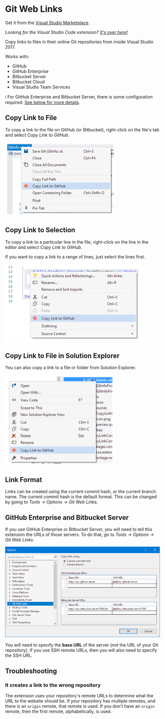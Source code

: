 ﻿# Git Web Links

Get it from the [Visual Studio Marketplace](https://marketplace.visualstudio.com/items?itemName=reduckted.GitWebLinks).

_Looking for the Visual Studio Code extension? [It's over here!](https://github.com/reduckted/vscode-gitweblinks)_

Copy links to files in their online Git repositories from inside Visual Studio 2017.

Works with:
* GitHub
* GitHub Enterprise
* Bitbucket Server
* Bitbucket Cloud
* Visual Studio Team Services

:information_source: For GitHub Enterprise and Bitbucket Server, there is some configuration required. [See below for more details](#github-enterprise-and-bitbucket-server).

## Copy Link to File

To copy a link to the file on GitHub (or Bitbucket), right-click on the file's tab and select _Copy Link to GitHub_.

![Copy Link to File](media/copy-file.png)

## Copy Link to Selection

To copy a link to a particular line in the file, right-click on the line in the editor and select _Copy Link to GitHub_.

If you want to copy a link to a range of lines, just select the lines first.

![Copy Link to Selection](media/copy-selection.png)

## Copy Link to File in Solution Explorer

You can also copy a link to a file or folder from Solution Explorer.

![Copy Link to Solution Explorer Item](media/copy-solution-explorer.png)

## Link Format

Links can be created using the current commit hash, or the current branch name. The current commit hash is the default format. This can be changed by going to _Tools -> Options -> Git Web Links_.

## GitHub Enterprise and Bitbucket Server

If you use GitHub Enterprise or Bitbucket Server, you will need to tell this extension the URLs of those servers. To do that, go to _Tools -> Options -> Git Web Links_.

![Options](media/options.png)

You will need to specify the **base URL** of the server (_not_ the URL of your Git repository). If you use SSH remote URLs, then you will also need to specify the SSH URL.


## Troubleshooting

### It creates a link to the wrong repository

The extension uses your repository's remote URLs to determine what the URL to the website should be. If your repository has multiple remotes, and there is an `origin` remote, that remote is used. If you don't have an `origin` remote, then the first remote, alphabetically, is used.
